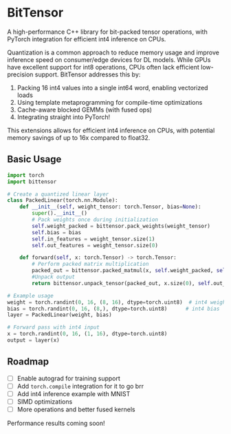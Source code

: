 # BitTensor

A high-performance C++ library for bit-packed tensor operations, with PyTorch integration for efficient int4 inference on CPUs.

Quantization is a common approach to reduce memory usage and improve inference speed on consumer/edge devices for DL models. While GPUs have excellent support for int8 operations, CPUs often lack efficient low-precision support. BitTensor addresses this by:

1. Packing 16 int4 values into a single int64 word, enabling vectorized loads
2. Using template metaprogramming for compile-time optimizations
3. Cache-aware blocked GEMMs (with fused ops)
4. Integrating straight into PyTorch!

This extensions allows for efficient int4 inference on CPUs, with potential memory savings of up to 16x compared to float32.

## Basic Usage

```python
import torch
import bittensor

# Create a quantized linear layer
class PackedLinear(torch.nn.Module):
    def __init__(self, weight_tensor: torch.Tensor, bias=None):
        super().__init__()
        # Pack weights once during initialization
        self.weight_packed = bittensor.pack_weights(weight_tensor)
        self.bias = bias
        self.in_features = weight_tensor.size(1)
        self.out_features = weight_tensor.size(0)

    def forward(self, x: torch.Tensor) -> torch.Tensor:    
        # Perform packed matrix multiplication
        packed_out = bittensor.packed_matmul(x, self.weight_packed, self.bias)
        #Unpack output
        return bittensor.unpack_tensor(packed_out, x.size(0), self.out_features)

# Example usage
weight = torch.randint(0, 16, (8, 16), dtype=torch.uint8)  # int4 weights
bias = torch.randint(0, 16, (8,), dtype=torch.uint8)      # int4 bias
layer = PackedLinear(weight, bias)

# Forward pass with int4 input
x = torch.randint(0, 16, (1, 16), dtype=torch.uint8)
output = layer(x)
```

## Roadmap

- [ ] Enable autograd for training support
- [ ] Add `torch.compile` integration for it to go brr
- [ ] Add int4 inference example with MNIST
- [ ] SIMD optimizations
- [ ] More operations and better fused kernels

Performance results coming soon!
